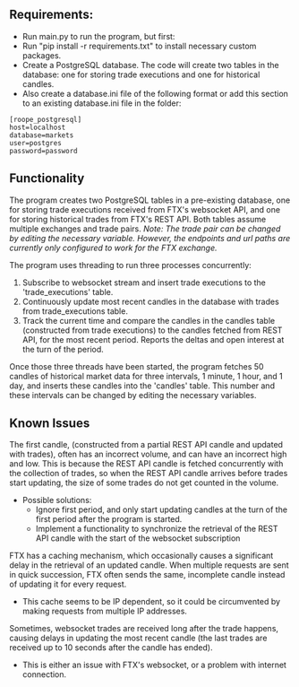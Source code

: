 ## Requirements:
* Run main.py to run the program, but first:
* Run "pip install -r requirements.txt" to  install necessary custom packages.
* Create a PostgreSQL database. The code will create two tables in the database: one for storing trade executions and  one for historical candles.
* Also create a database.ini file of the following format or add this section to an existing database.ini file in the folder:
```
[roope_postgresql]
host=localhost
database=markets
user=postgres
password=password
```

## Functionality
The program creates two PostgreSQL tables in a pre-existing database, one for storing trade executions received from FTX's websocket API, and one for storing historical trades from FTX's REST API. Both tables assume multiple exchanges and trade pairs. 
*Note: The trade pair can be changed by editing the necessary variable. However, the endpoints and url paths are currently only configured to work for the FTX exchange.*

The program uses threading to run three processes concurrently:
1. Subscribe to websocket stream and insert trade executions to the 'trade_executions' table.
2. Continuously update most recent candles in the database with trades from trade_executions table.
3. Track the current time and compare the candles in the candles table (constructed from trade executions) to the candles fetched from REST API, for the most recent period. Reports the deltas and open interest at the turn of the period.

Once those three threads have been started, the program fetches 50 candles of historical market data for three intervals, 1 minute, 1 hour, and 1 day, and inserts these candles into the 'candles' table. This number and these intervals can be changed by editing the necessary variables.

## Known Issues
The first candle, (constructed from a partial REST API candle and updated with trades), often has an incorrect volume, and can have an incorrect high and low. This is because the REST API candle is fetched concurrently with the collection of trades, so when the REST API candle arrives before trades start updating, the size of some trades do not get counted in the volume.
* Possible solutions:
    * Ignore first period, and only start updating candles at the turn of the first period after the program is started.
    * Implement a functionality to synchronize the retrieval of the REST API candle with the start of the websocket subscription

FTX has a caching mechanism, which occasionally causes a significant delay in the retrieval of an updated candle. When multiple requests are sent in quick succession, FTX often sends the same, incomplete candle instead of updating it for every request.
* This cache seems to be IP dependent, so it could be circumvented by making requests from multiple IP addresses.

Sometimes, websocket trades are received long after the trade happens, causing delays in updating the most recent candle (the last trades are received up to 10 seconds after the candle has ended).
* This is either an issue with FTX's websocket, or a problem with internet connection.
